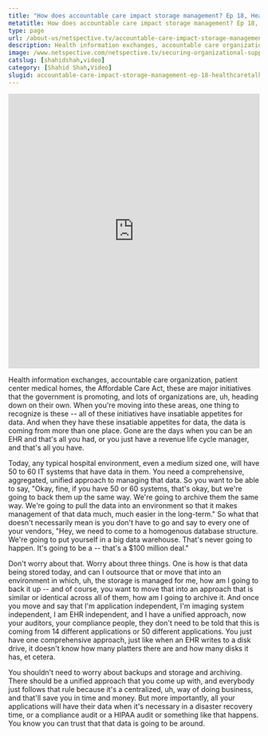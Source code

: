 ```yaml
---
title: "How does accountable care impact storage management? Ep 18, HealthcareTalks"
metatitle: How does accountable care impact storage management? Ep 18, HealthcareTalks - Netspective
type: page
url: /about-us/netspective.tv/accountable-care-impact-storage-management-ep-18-healthcaretalks/
description: Health information exchanges, accountable care organization, patient center medical homes, the Affordable Care Act, these are major initiatives that the government is promoting, and lots of organizations are, uh, heading down on their own. When you're moving into these areas, one thing to recognize is these all of these initiatives have insatiable appetites for hellip
image: /www.netspective.com/netspective.tv/securing-organizational-support.png
catslug: [shahidshah,video]
category: [Shahid Shah,Video]
slugid: accountable-care-impact-storage-management-ep-18-healthcaretalks
---
```

<iframe width="100%" height="550" src="https://www.youtube.com/embed/v_yuytDUzpY" frameborder="0" allowfullscreen></iframe>

Health information exchanges, accountable care organization, patient center medical homes, the Affordable Care Act, these are major initiatives that the government is promoting, and lots of organizations are, uh, heading down on their own. When you're moving into these areas, one thing to recognize is these -- all of these initiatives have insatiable appetites for data. And when they have these insatiable appetites for data, the data is coming from more than one place. Gone are the days when you can be an EHR and that's all you had, or you just have a revenue life cycle manager, and that's all you have.

Today, any typical hospital environment, even a medium sized one, will have 50 to 60 IT systems that have data in them. You need a comprehensive, aggregated, unified approach to managing that data. So you want to be able to say, "Okay, fine, if you have 50 or 60 systems, that's okay, but we're going to back them up the same way. We're going to archive them the same way. We're going to pull the data into an environment so that it makes management of that data much, much easier in the long-term." So what that doesn't necessarily mean is you don't have to go and say to every one of your vendors, "Hey, we need to come to a homogenous database structure. We're going to put yourself in a big data warehouse. That's never going to happen. It's going to be a -- that's a $100 million deal."

Don't worry about that. Worry about three things. One is how is that data being stored today, and can I outsource that or move that into an environment in which, uh, the storage is managed for me, how am I going to back it up -- and of course, you want to move that into an approach that is similar or identical across all of them, how am I going to archive it. And once you move and say that I'm application independent, I'm imaging system independent, I am EHR independent, and I have a unified approach, now your auditors, your compliance people, they don't need to be told that this is coming from 14 different applications or 50 different applications. You just have one comprehensive approach, just like when an EHR writes to a disk drive, it doesn't know how many platters there are and how many disks it has, et cetera.

You shouldn't need to worry about backups and storage and archiving. There should be a unified approach that you come up with, and everybody just follows that rule because it's a centralized, uh, way of doing business, and that'll save you in time and money. But more importantly, all your applications will have their data when it's necessary in a disaster recovery time, or a compliance audit or a HIPAA audit or something like that happens. You know you can trust that that data is going to be around.

